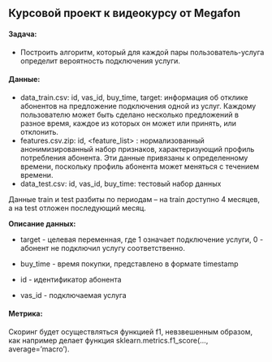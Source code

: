 ## Курсовой проект к видеокурсу от Megafon

#### Задача:
- Построить  алгоритм, который для каждой пары пользователь-услуга определит вероятность подключения услуги.

#### Данные:
- data_train.csv: id, vas_id, buy_time, target: информация об отклике абонентов на предложение подключения одной из услуг. Каждому пользователю может быть сделано несколько предложений в разное время, каждое из которых он может или принять, или отклонить.
- features.csv.zip: id, <feature_list> : нормализованный анонимизированный набор признаков, характеризующий профиль потребления абонента. Эти данные привязаны к определенному времени, поскольку профиль абонента может меняться с течением времени.
- data_test.csv: id, vas_id, buy_time: тестовый набор данных

Данные train и test разбиты по периодам – на train доступно 4 месяцев, а на test отложен последующий месяц.

<b> Описание данных: </b>

- target - целевая переменная, где 1 означает подключение услуги, 0 - абонент не подключил услугу соответственно. 

- buy_time - время покупки, представлено в формате timestamp

- id - идентификатор абонента

- vas_id - подключаемая услуга

#### Метрика:
Скоринг будет осуществляться функцией f1, невзвешенным образом, как например делает функция sklearn.metrics.f1_score(…, average=’macro’).

